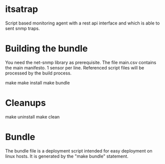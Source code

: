 # itsatrap
Script based monitoring agent with a rest api interface and which is able to sent snmp traps.
# Building the bundle
You need the net-snmp library as prerequisite.
The file main.csv contains the main manifesto. 1 sensor per line.
Referenced script files will be processed by the build process.

make
make install
make bundle

# Cleanups
make uninstall
make clean

# Bundle
The bundle file is a deployment script intended for easy deployment on linux hosts.
It is generated by the "make bundle" statement.
